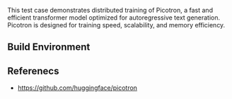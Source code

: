 This test case demonstrates distributed training of Picotron, a fast and efficient transformer model optimized for autoregressive text generation. Picotron is designed for training speed, scalability, and memory efficiency.


## Build Environment



## Referenecs
* https://github.com/huggingface/picotron